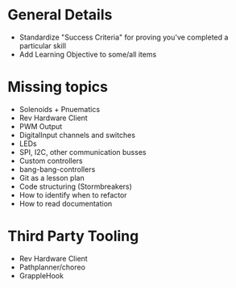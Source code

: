 # General Details
- Standardize "Success Criteria" for proving you've completed a particular skill
- Add Learning Objective to some/all items

# Missing topics

- Solenoids + Pnuematics
- Rev Hardware Client
- PWM Output
- DigitalInput channels and switches
- LEDs
- SPI, I2C, other communication busses
- Custom controllers
- bang-bang-controllers
- Git as a lesson plan
- Code structuring (Stormbreakers)
- How to identify when to refactor
- How to read documentation

# Third Party Tooling
- Rev Hardware Client
- Pathplanner/choreo
- GrappleHook


